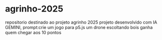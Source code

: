 # agrinho-2025
repositorio destinado ao projeto agrinho 2025
projeto desenvolvido com IA GEMINI, prompt:crie um jogo para p5.js um drone escoltando bois ganha quem chegar aos 10 pontos
